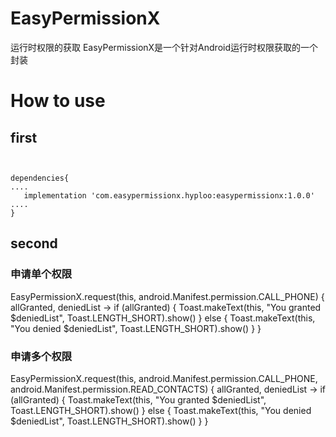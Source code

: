 # EasyPermissionX
运行时权限的获取
EasyPermissionX是一个针对Android运行时权限获取的一个封装

# How to use

## first
~~~


dependencies{
....
   implementation 'com.easypermissionx.hyploo:easypermissionx:1.0.0'
....
}
~~~
## second

### 申请单个权限
 EasyPermissionX.request(this, android.Manifest.permission.CALL_PHONE) { allGranted,         deniedList ->
       if (allGranted) {
           Toast.makeText(this, "You granted $deniedList", Toast.LENGTH_SHORT).show()
                } else {
               Toast.makeText(this, "You denied $deniedList", Toast.LENGTH_SHORT).show()
                }
            }
 
 ### 申请多个权限
 EasyPermissionX.request(this, android.Manifest.permission.CALL_PHONE,
                                android.Manifest.permission.READ_CONTACTS) { allGranted,     deniedList ->
        if (allGranted) {
           Toast.makeText(this, "You granted $deniedList", Toast.LENGTH_SHORT).show()
                } else {
               Toast.makeText(this, "You denied $deniedList", Toast.LENGTH_SHORT).show()
                }
            }
